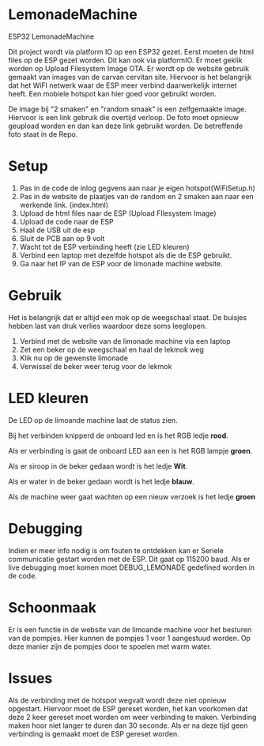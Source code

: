 # LemonadeMachine
ESP32 LemonadeMachine

Dit project wordt via platform IO op een ESP32 gezet. Eerst moeten de html files op de ESP gezet worden. Dit kan ook via platformIO. Er moet geklik worden op Upload Filesystem Image OTA. Er wordt op de website gebruik gemaakt van images van de carvan cervitan site. Hiervoor is het belangrijk dat het WiFI netwerk waar de ESP meer verbind daarwerkelijk internet heeft. Een mobiele hotspot kan hier goed voor gebruikt worden.

De image bij "2 smaken" en "random smaak" is een zelfgemaakte image. Hiervoor is een link gebruik die overtijd verloop. De foto moet opnieuw geupload worden en dan kan deze link gebruikt worden. De betreffende foto staat in de Repo.

# Setup
1. Pas in de code de inlog gegvens aan naar je eigen hotspot(WiFiSetup.h)
2. Pas in de website de plaatjes van de random en 2 smaken aan naar een werkende link. (index.html)
3. Upload de html files naar de ESP (Upload FIlesystem Image)
4. Upload de code naar de ESP
5. Haal de USB uit de esp
6. Sluit de PCB aan op 9 volt
7. Wacht tot de ESP verbinding heeft (zie LED kleuren)
8. Verbind een laptop met dezelfde hotspot als die de ESP gebruikt.
9. Ga naar het IP van de ESP voor de limonade machine website.

# Gebruik
Het is belangrijk dat er altijd een mok op de weegschaal staat. De buisjes hebben last van druk verlies waardoor deze soms leeglopen.
1. Verbind met de website van de limonade machine via een laptop
2. Zet een beker op de weegschaal en haal de lekmok weg
3. Klik nu op de gewenste limonade
4. Verwissel de beker weer terug voor de lekmok

# LED kleuren

De LED op de limoande machine laat de status zien.

Bij het verbinden knipperd de onboard led en is het RGB ledje **rood**.

Als er verbinding is gaat de onboard LED aan een is het RGB lampje **groen**.

Als er siroop in de beker gedaan wordt is het ledje **Wit**.

Als er water in de beker gedaan wordt is het ledje **blauw**.

Als de machine weer gaat wachten op een nieuw verzoek is het ledje **groen**

# Debugging
Indien er meer info nodig is om fouten te ontdekken kan er Seriele communicatie gestart worden met de ESP. Dit gaat op 115200 baud. Als er live debugging moet komen moet DEBUG_LEMONADE gedefined worden in de code.

# Schoonmaak
Er is een functie in de website van de limoande machine voor het besturen van de pompjes. Hier kunnen de pompjes 1 voor 1 aangestuud worden. Op deze manier zijn de pompjes door te spoelen met warm water.

# Issues
Als de verbinding met de hotspot wegvalt wordt deze niet opnieuw opgestart. Hiervoor moet de ESP gereset worden, het kan voorkomen dat deze 2 keer gereset moet worden om weer verbinding te maken. Verbinding maken hoor niet langer te duren dan 30 seconde. Als er na deze tijd geen verbinding is gemaakt moet de ESP gereset worden.
